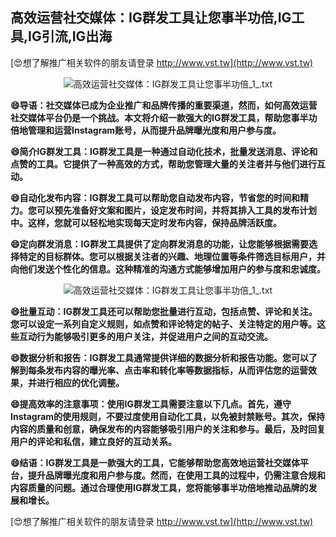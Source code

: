## **高效运营社交媒体：IG群发工具让您事半功倍,IG工具,IG引流,IG出海**

[😍想了解推广相关软件的朋友请登录 http://www.vst.tw](http://www.vst.tw)

 <center><img src="https://vst.tw/MP4/tuiguang/png/2.png" alt="高效运营社交媒体：IG群发工具让您事半功倍_1_.txt"></center>

**😄导语：社交媒体已成为企业推广和品牌传播的重要渠道，然而，如何高效运营社交媒体平台仍是一个挑战。本文将介绍一款强大的IG群发工具，帮助您事半功倍地管理和运营Instagram账号，从而提升品牌曝光度和用户参与度。**

**😄简介IG群发工具：IG群发工具是一种通过自动化技术，批量发送消息、评论和点赞的工具。它提供了一种高效的方式，帮助您管理大量的关注者并与他们进行互动。**

**😄自动化发布内容：IG群发工具可以帮助您自动发布内容，节省您的时间和精力。您可以预先准备好文案和图片，设定发布时间，并将其排入工具的发布计划中。这样，您就可以轻松地实现每天定时发布内容，保持品牌活跃度。**

**😄定向群发消息：IG群发工具提供了定向群发消息的功能，让您能够根据需要选择特定的目标群体。您可以根据关注者的兴趣、地理位置等条件筛选目标用户，并向他们发送个性化的信息。这种精准的沟通方式能够增加用户的参与度和忠诚度。**

 <center><img src="https://vst.tw/MP4/tuiguang/png/0.png" alt="高效运营社交媒体：IG群发工具让您事半功倍_1_.txt"></center>

**😄批量互动：IG群发工具还可以帮助您批量进行互动，包括点赞、评论和关注。您可以设定一系列自定义规则，如点赞和评论特定的帖子、关注特定的用户等。这些互动行为能够吸引更多的用户关注，并促进用户之间的互动交流。**

**😄数据分析和报告：IG群发工具通常提供详细的数据分析和报告功能。您可以了解到每条发布内容的曝光率、点击率和转化率等数据指标，从而评估您的运营效果，并进行相应的优化调整。**

**😄提高效率的注意事项：使用IG群发工具需要注意以下几点。首先，遵守Instagram的使用规则，不要过度使用自动化工具，以免被封禁账号。其次，保持内容的质量和创意，确保发布的内容能够吸引用户的关注和参与。最后，及时回复用户的评论和私信，建立良好的互动关系。**

**😄结语：IG群发工具是一款强大的工具，它能够帮助您高效地运营社交媒体平台，提升品牌曝光度和用户参与度。然而，在使用工具的过程中，仍需注意合规和内容质量的问题。通过合理使用IG群发工具，您将能够事半功倍地推动品牌的发展和增长。**

[😍想了解推广相关软件的朋友请登录 http://www.vst.tw](http://www.vst.tw)



